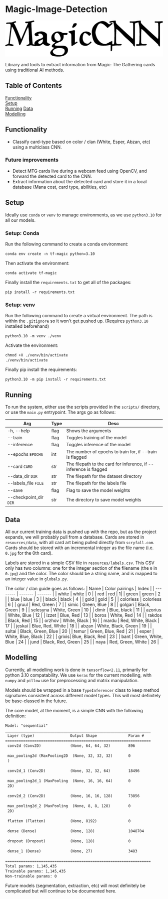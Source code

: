 # Magic-Image-Detection

![MagicCNN](resources/docs/text-1752255948540.png)

Library and tools to extract information from Magic: The Gathering cards
using traditional AI methods.

## Table of Contents  
[Functionality](#functionality)  
[Setup](#setup)  
[Running](#running)
[Data](#data)   
[Modelling](#modelling)

## Functionality
* Classify card-type based on color / clan (White, Esper, Abzan, etc) using a multiclass CNN.

### Future improvements
* Detect MTG cards live during a webcam feed using OpenCV, and forward the detected card to the CNN.
* Extract information about the detected card and store it in
a local database (Mana cost, card type, abilities, etc)

## Setup
Ideally use `conda` or `venv` to manage environments, as we use `python3.10` for
all our models. 

### Setup: Conda
Run the following command to create a conda environment:
```
conda env create -n tf-magic python=3.10
```
Then activate the environment:
```
conda activate tf-magic
```
Finally install the `requirements.txt` to get all of the packages:
```
pip install -r requirements.txt
```

### Setup: venv
Run the following command to create a virtual environment. The path is within
the `.gitignore` so it won't get pushed up. (Requires `python3.10` installed beforehand)
```
python3.10 -m venv ./venv
```
Activate the environment:
```
chmod +X ./venv/bin/activate
./venv/bin/activate
```
Finally pip install the requirements:
```
python3.10 -m pip install -r requirements.txt
```

## Running
To run the system, either use the scripts provided in the `scripts/` directory,
or use the `main.py` entrypoint. The args go as follows:

| Arg    | Type | Desc | 
| -------- | ------- | ------- |
| -h, --help  | flag    | Shows the arguments |
| --train | flag     | Toggles training of the model |
| --inference    | flag    | Toggles inference of the model |
| --epochs `EPOCHS` | int | The number of epochs to train for, if --train is flagged | 
| --card `CARD` | str | The filepath to the card for inference, if --inference is flagged |
| --data_dir `DIR` | str | The filepath for the dataset directory |
| --labels_file `FILE` | str | The filepath for the labels file |
| --save | flag | Flag to save the model weights |
| --checkpoint_dir `DIR` | str | The directory to save model weights |


## Data
All our current training data is pushed up with the repo, but as the project
expands, we will probably pull from a database. Cards are stored in `resources/data`,
with all card art being pulled directly from `scryfall.com`. Cards should be stored
with an incremental integer as the file name (i.e. `0.jpg` for the 0th card). 

Labels are stored in a simple CSV file in `resources/labels.csv`. This CSV only has
two columns: one for the integer section of the filename (the `0` in `0.jpg`) and the color. The color should be a string name, and is mapped to an integer value in `globals.py`.

The color / clan guide goes as follows:
| Name    | Color pairings | Index |
| -------- | ------- | ------- |
| white  | white    | 0 |
| red | red    | 1| 
| green | green | 2 |
| blue | blue | 3 |
| black | black | 4 |
| gold | gold | 5 | 
| colorless | colorless | 6 |
| gruul | Red, Green | 7 |
| simic | Green, Blue | 8 |
| golgari | Black, Green | 9 |
| selesyna | White, Green | 10 |
| dimir | Blue, black | 11 |
| azorius | White, Blue | 12 |
| izzet | Blue, Red | 13 | 
| boros | White, Red | 14 |
| rakdos | Black, Red | 15 |
| orzhov | White, Black | 16 |
| mardu | Red, White, Black | 17 |
| jeskai | Blue, Red, White | 18 | 
| abzan | White, Black, Green | 19 |
| sultai | Black, Green, Blue | 20 |
| temur | Green, Blue, Red | 21 |
| esper | White, Blue, Black | 22 |
| grixis| Blue, Black, Red | 23 |
| bant | Green, White, Blue | 24 |
| jund | Black, Red, Green | 25 |
| naya | Red, Green, White | 26 |

## Modelling
Currently, all modelling work is done in `tensorflow<2.11`, primarily for python
3.10 compatability. We use `keras` for the current modelling, with `numpy` and 
`pillow` use for preprocessing and matrix manipulation. 

Models should be wrapped in a base `TypeInferencer` class to keep method
signatures consistent across different model types. This will most definitely
be base-classed in the future.

The core model, at the moment, is a simple CNN with the following definition:
```
Model: "sequential"
_________________________________________________________________
 Layer (type)                Output Shape              Param #   
=================================================================
 conv2d (Conv2D)             (None, 64, 64, 32)        896       
                                                                 
 max_pooling2d (MaxPooling2D  (None, 32, 32, 32)       0         
 )                                                               
                                                                 
 conv2d_1 (Conv2D)           (None, 32, 32, 64)        18496     
                                                                 
 max_pooling2d_1 (MaxPooling  (None, 16, 16, 64)       0         
 2D)                                                             
                                                                 
 conv2d_2 (Conv2D)           (None, 16, 16, 128)       73856     
                                                                 
 max_pooling2d_2 (MaxPooling  (None, 8, 8, 128)        0         
 2D)                                                             
                                                                 
 flatten (Flatten)           (None, 8192)              0         
                                                                 
 dense (Dense)               (None, 128)               1048704   
                                                                 
 dropout (Dropout)           (None, 128)               0         
                                                                 
 dense_1 (Dense)             (None, 27)                3483      
                                                                 
=================================================================
Total params: 1,145,435
Trainable params: 1,145,435
Non-trainable params: 0
```

Future models (segmentation, extraction, etc) will most definitely be complicated
but will continue to be documented here.